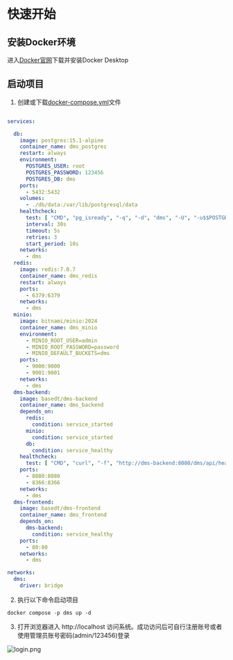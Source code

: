# 快速开始

## 安装Docker环境

进入[Docker官网](https://www.docker.com/)下载并安装Docker Desktop

## 启动项目

1. 创建或下载[docker-compose.yml](https://github.com/basedt/dms-web/blob/main/docker/docker-compose.yml)文件

```yaml

services:

  db:
    image: postgres:15.1-alpine
    container_name: dms_postgres
    restart: always
    environment:
      POSTGRES_USER: root
      POSTGRES_PASSWORD: 123456
      POSTGRES_DB: dms
    ports:
      - 5432:5432
    volumes:
      - ./db/data:/var/lib/postgresql/data
    healthcheck:
      test: [ "CMD", "pg_isready", "-q", "-d", "dms", "-U", "-u$$POSTGRES_USER" ]
      interval: 30s
      timeout: 5s
      retries: 3
      start_period: 10s
    networks:
      - dms
  redis:
    image: redis:7.0.7
    container_name: dms_redis
    restart: always
    ports:
      - 6379:6379
    networks:
      - dms
  minio:
    image: bitnami/minio:2024
    container_name: dms_minio
    environment:
      - MINIO_ROOT_USER=admin
      - MINIO_ROOT_PASSWORD=password
      - MINIO_DEFAULT_BUCKETS=dms
    ports:
      - 9000:9000
      - 9001:9001
    networks:
      - dms
  dms-backend:
    image: basedt/dms-backend
    container_name: dms_backend
    depends_on:
      redis:
        condition: service_started
      minio:
        condition: service_started
      db:
        condition: service_healthy
    healthcheck:
      test: [ "CMD", "curl", "-f", "http://dms-backend:8080/dms/api/health/status" ]
    ports:
      - 8080:8080
      - 8366:8366
    networks:
      - dms
  dms-frontend:
    image: basedt/dms-frontend
    container_name: dms_frontend
    depends_on:
      dms-backend:
        condition: service_healthy
    ports:
      - 80:80
    networks:
      - dms

networks:
  dms:
    driver: bridge

```

2. 执行以下命令启动项目

```shell
docker compose -p dms up -d
```

3. 打开浏览器进入 http://localhost 访问系统。成功访问后可自行注册账号或者使用管理员账号密码(admin/123456)登录

![login.png](/images/start/login.png)